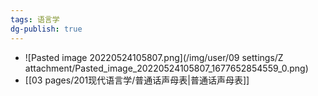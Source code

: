 ```yaml
---
tags: 语言学
dg-publish: true
---
```



- ![Pasted image 20220524105807.png](/img/user/09 settings/Z attachment/Pasted_image_20220524105807_1677652854559_0.png)
- [[03 pages/201现代语言学/普通话声母表\|普通话声母表]]